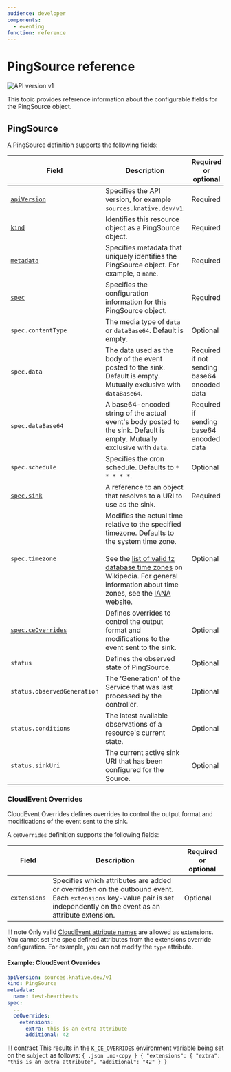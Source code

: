 ```yaml
---
audience: developer
components:
  - eventing
function: reference
---
```


# PingSource reference

![API version v1](https://img.shields.io/badge/API_Version-v1-green?style=flat-square)

This topic provides reference information about the configurable fields for the
PingSource object.


## PingSource

A PingSource definition supports the following fields:

| Field | Description | Required or optional |
|-------|-------------|----------------------|
| [`apiVersion`][kubernetes-overview] | Specifies the API version, for example `sources.knative.dev/v1`. | Required |
| [`kind`][kubernetes-overview] | Identifies this resource object as a PingSource object. | Required |
| [`metadata`][kubernetes-overview] | Specifies metadata that uniquely identifies the PingSource object. For example, a `name`. | Required |
| [`spec`][kubernetes-overview] | Specifies the configuration information for this PingSource object. | Required |
| `spec.contentType`| The media type of `data` or `dataBase64`. Default is empty. | Optional |
| `spec.data` | The data used as the body of the event posted to the sink. Default is empty. Mutually exclusive with `dataBase64`. | Required if not sending base64 encoded data |
| `spec.dataBase64` | A base64-encoded string of the actual event's body posted to the sink. Default is empty. Mutually exclusive with `data`. | Required if sending base64 encoded data |
| `spec.schedule` | Specifies the cron schedule. Defaults to `* * * * *`. | Optional |
| [`spec.sink`](../../sinks/README.md#sink-as-a-parameter) | A reference to an object that resolves to a URI to use as the sink. | Required |
| `spec.timezone` | Modifies the actual time relative to the specified timezone. Defaults to the system time zone. <br><br> See the [list of valid tz database time zones](https://en.wikipedia.org/wiki/List_of_tz_database_time_zones) on Wikipedia. For general information about time zones, see the [IANA](https://www.iana.org/time-zones) website.  | Optional |
| [`spec.ceOverrides`](#cloudevent-overrides) | Defines overrides to control the output format and modifications to the event sent to the sink. | Optional |
| `status`|  Defines the observed state of PingSource.   | Optional |
| `status.observedGeneration` |  The 'Generation' of the Service that was last processed by the controller.  | Optional |
| `status.conditions` |  The latest available observations of a resource's current state. | Optional |
| `status.sinkUri` |  The current active sink URI that has been configured for the Source.  | Optional |

### CloudEvent Overrides

CloudEvent Overrides defines overrides to control the output format and
modifications of the event sent to the sink.

A `ceOverrides` definition supports the following fields:

| Field | Description | Required or optional |
|-------|-------------|----------------------|
| `extensions` | Specifies which attributes are added or overridden on the outbound event. Each `extensions` key-value pair is set independently on the event as an attribute extension. | Optional  |

!!! note
    Only valid [CloudEvent attribute names][cloudevents-attribute-naming]
    are allowed as extensions. You cannot set the spec defined attributes from
    the extensions override configuration. For example, you can not modify the
    `type` attribute.

#### Example: CloudEvent Overrides

```yaml
apiVersion: sources.knative.dev/v1
kind: PingSource
metadata:
  name: test-heartbeats
spec:
  ...
  ceOverrides:
    extensions:
      extra: this is an extra attribute
      additional: 42
```

!!! contract
    This results in the `K_CE_OVERRIDES` environment variable being set on the
    `subject` as follows: <!-- unsure about this -->
    ```{ .json .no-copy }
    { "extensions": { "extra": "this is an extra attribute", "additional": "42" } }
    ```


[kubernetes-overview]:
  https://kubernetes.io/docs/concepts/overview/working-with-objects/kubernetes-objects/#required-fields
[kubernetes-kinds]:
  https://git.k8s.io/community/contributors/devel/sig-architecture/api-conventions.md#types-kinds
[kubernetes-names]:
  https://kubernetes.io/docs/concepts/overview/working-with-objects/names/#names
[kubernetes-namespaces]:
  https://kubernetes.io/docs/concepts/overview/working-with-objects/namespaces/
[cloudevents-attribute-naming]:
  https://github.com/cloudevents/spec/blob/v1.0.2/cloudevents/spec.md#attribute-naming-convention
